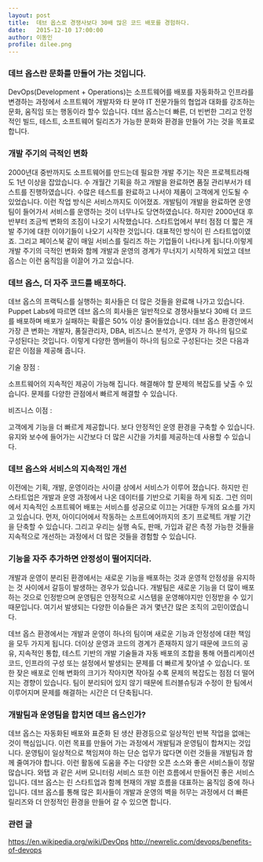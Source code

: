 ```yaml
---
layout: post
title:  데브 옵스로 경쟁사보다 30배 많은 코드 배포를 경험하다.
date:   2015-12-10 17:00:00
author: 이동인
profile: dilee.png
---
```



### 데브 옵스란 문화를 만들어 가는 것입니다.
DevOps(Development + Operations)는 소프트웨어를 배포를 자동화하고 인프라를 변경하는 과정에서 소프트웨어 개발자와 타 분야 IT 전문가들의 협업과 대화를 강조하는 문화, 움직임 또는 행동이라 할수 있습니다. 데브 옵스는더 빠른, 더 빈번한 그리고 안정적인 빌드, 테스트, 소프트웨어 릴리즈가 가능한 문화와 환경을 만들어 가는 것을 목표로 합니다.

 

### 개발 주기의 극적인 변화
2000년대 중반까지도 소프트웨어를 만드는데  필요한 개발 주기는 작은 프로젝트라해도 1년 이상을 잡았습니다. 수 개월간 기획을 하고 개발을 완료하면 품질 관리부서가 테스트를 진행하였습니다. 수많은 테스트를 완료하고 나서야 제품이 고객에게 인도될 수 있었습니다. 이런 작업 방식은 서비스까지도 이어졌죠. 개발팀이 개발을 완료하면 운영팀이 들어가서 서비스를 운영하는 것이 너무나도 당연하였습니다. 하지만 2000년대 후반부터 조금씩 변화의 조짐이 나오기 시작했습니다. 스타트업에서 부터 점점 더 짧은 개발 주기에 대한 이야기들이 나오기 시작한 것입니다. 대표적인 방식이 린 스타트업이였죠. 그리고 페이스북 같이 매일 서비스를 릴리즈 하는 기업들이 나타나게 됩니다.이렇게 개발 주기의 극적인 변화와 함께 개발과 운영의 경계가 무너지기 시작하게 되었고 데브 옵스는 이런 움직임을 이끌어 가고 있습니다.

 

### 데브 옵스, 더 자주 코드를 배포하다.
데브 옵스의 프랙틱스를 실행하는 회사들은 더 많은 것들을 완료해 나가고 있습니다. Puppet Labs에 따르면 데브 옵스의 회사들은 일반적으로 경쟁사들보다 30배 더 코드를 배포하며 배포가 실패하는 확률은 50% 이상 줄어들었습니다. 데브 옵스 환경안에서 가장 큰 변화는 개발자, 품질관리자, DBA, 비즈니스 분석가, 운영자 가 하나의 팀으로 구성된다는 것입니다. 이렇게 다양한 멤버들이 하나의 팀으로 구성된다는 것은 다음과 같은 이점을 제공해 줍니다.

기술 장점 :

소프트웨어의 지속적인 제공이 가능해 집니다.
해결해야 할 문제의 복잡도를 낮출 수 있습니다.
문제를 다양한 관점에서 빠르게 해결할 수 있습니다.

비즈니스 이점 :

고객에게 기능을 더 빠르게 제공합니다.
보다 안정적인 운영 환경을 구축할 수 있습니다.
유지와 보수에 들어가는 시간보다 더 많은 시간을 가치를 제공하는데 사용할 수 있습니다.
 

### 데브 옵스와 서비스의 지속적인 개선
이전에는 기획, 개발, 운영이라는 사이클 상에서 서비스가 이루어 졌습니다. 하지만 린 스타트업은 개발과 운영 과정에서 나온 데이터를 기반으로 기획을 하게 되죠. 그런 의미에서 지속적인 소프트웨어 배포는 서비스를 성공으로 이끄는 거대한 두개의 요소를 가지고 있습니다. 먼저, 아이디어에서 작동하는 소프트에어까지의 초기 프로젝트 개발 기간을 단축할 수 있습니다. 그리고 우리는 실행 속도, 판매, 가입과 같은 측정 가능한 것들을 지속적으로 개선하는 과정에서 더 많은 것들을 경험할 수 있습니다.

 

### 기능을 자주 추가하면 안정성이 떨어지더라.
개발과 운영이 분리된 환경에서는 새로운 기능을 배포하는 것과  운영적 안정성을 유지하는 것 사이에서 갈등이 발생하는 경우가 있습니다. 개발팀은 새로운 기능을 더 많이 배포하는 것으로 인정받으며 운영팀은 안정적으로 시스템을 운영해야지만 인정받을 수 있기 때문입니다. 여기서 발생되는 다양한 이슈들은 과거 몇년간 많은 조직의 고민이였습니다.

데브 옵스 환경에서는 개발과 운영이 하나의 팀이며 새로운 기능과 안정성에 대한 책임을 모두 가지게 됩니다. 더이상 운영과 코드의 경계가 존재하지 않기 때문에 코드의 공유, 지속적인 통합, 테스트 기반의 개발 기술들과 자동 배포의 조합을 통해 어플리케이션 코드, 인프라의 구성 또는 설정에서 발생되는 문제를 더 빠르게 찾아낼 수 있습니다. 또한 잦은 배포로 인해 변화의 크기가 작아지면 작아질 수록 문제의 복잡도는 점점 더 떨어지는 경향이 있습니다. 팀이 분리되어 있지 않기 때문에 트러블슈팅과 수정이 한 팀에서 이루어지며 문제를 해결하는 시간은 더 단축됩니다.

 

### 개발팀과 운영팀을 합치면 데브 옵스인가?
데브 옵스는 자동화된 배포와 표준화 된 생산 환경등으로 일상적인 반복 작업을 없애는 것이 핵심입니다. 이런 목표를 만들어 가는 과정에서 개발팀과 운영팀이 합쳐지는 것입니다. 운영팀이 일상적으로 책임져야 하는 단순 업무가 많다면 이런 것들을 개발팀과 함께 줄여가야 합니다. 이런 활동에 도움을 주는 다양한 오픈 소스와 좋은 서비스들이 정말 많습니다. 와탭 과 같은 서버 모니터링 서비스 또한 이런 흐름에서 만들어진 좋은 서비스입니다. 데브 옵스는 린 스타트업과 함께 현재의 개발 흐름을 대표하는 움직임 중에 하나입니다. 데브 옵스를 통해 많은 회사들이 개발과 운영의 벽을 허무는 과정에서 더 빠른 릴리즈와 더 안정적인 환경을 만들어 갈 수 있으면 합니다.

 

### 관련 글

https://en.wikipedia.org/wiki/DevOps
http://newrelic.com/devops/benefits-of-devops

